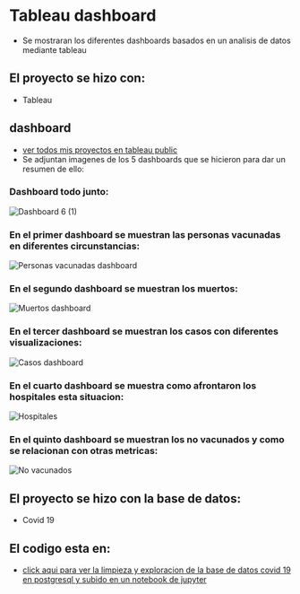 # Tableau dashboard
* Se mostraran los diferentes dashboards basados en un analisis de datos mediante tableau
## El proyecto se hizo con:

* Tableau

## dashboard
* [ver todos mis proyectos en tableau public](https://public.tableau.com/app/profile/santiago.lara)
* Se adjuntan imagenes de los 5 dashboards que se hicieron para dar un resumen de ello:

### Dashboard todo junto:

![Dashboard 6 (1)](https://user-images.githubusercontent.com/92124774/209831176-e1b99e55-9fec-472b-a665-9e36cea1ec79.png)

### En el primer dashboard se muestran las personas vacunadas en diferentes circunstancias:

![Personas vacunadas dashboard](https://user-images.githubusercontent.com/92124774/209259838-179f5af9-4730-4e83-a707-569a30cb8dd8.png)

### En el segundo dashboard se muestran los muertos:

![Muertos dashboard](https://user-images.githubusercontent.com/92124774/209259867-c5c81c08-fb47-4a21-b053-1332119c4bf6.png)

### En el tercer dashboard se muestran los casos con diferentes visualizaciones:
![Casos dashboard](https://user-images.githubusercontent.com/92124774/209259884-987f22f9-7358-47c9-b1ee-72775f613039.png)

### En el cuarto dashboard se muestra como afrontaron los hospitales esta situacion:

![Hospitales](https://user-images.githubusercontent.com/92124774/209259948-2279ee20-1176-445d-905a-6ca698cef9e3.png)

### En el quinto dashboard se muestran los no vacunados y como se relacionan con otras metricas:

![No vacunados](https://user-images.githubusercontent.com/92124774/209259975-8d524248-44fb-4c55-ab08-b7a6d48042c1.png)

## El proyecto se hizo con la base de datos:

* Covid 19

## El codigo esta en:

* [click aqui para ver la limpieza y exploracion de la base de datos covid 19 en postgresql y subido en un notebook de jupyter](https://github.com/dostoy25/Data-analysis-projects/blob/main/Covid%2019%20proyecto/Covid.ipynb)
